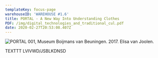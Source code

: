 ```yaml
---
templateKey: focus-page
warehouseID: 'WAREHOUSE #1.6'
title: PORTAL - A New Way Into Understanding Clothes
PDF: /img/digital_technologies_and_traditional_cul.pdf
date: 2020-02-27T20:53:08.407Z
---
```



![PORTAL 001, Museum Boijmans van Beuningen. 2017. Elisa van Joolen. ](/img/portal_elisavanjoolen_2017.jpg "PORTAL 001, Museum Boijmans van Beuningen. 2017. Elisa van Joolen. ")

TEXTTT LVIVWD/JSBLKDNSD